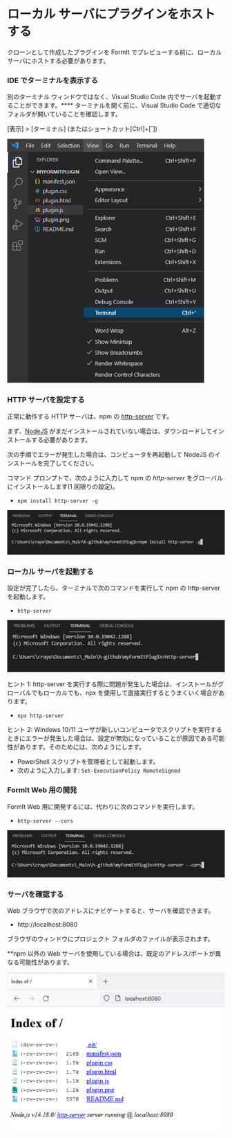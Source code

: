 # ローカル サーバにプラグインをホストする

クローンとして作成したプラグインを FormIt でプレビューする前に、ローカル サーバにホストする必要があります。

### **IDE でターミナルを表示する**

別のターミナル ウィンドウではなく、Visual Studio Code 内でサーバを起動することができます。\*\*\*\* ターミナルを開く前に、Visual Studio Code で適切なフォルダが開いていることを確認します。

[表示] > [ターミナル] (またはショートカット[Ctrl]+[\`])

![](<../../../.gitbook/assets/image (11).png>)

### HTTP サーバを設定する

正常に動作する HTTP サーバは、npm の [http-server](https://www.npmjs.com/package/http-server) です。

まず、[NodeJS](https://nodejs.org/ja/) がまだインストールされていない場合は、ダウンロードしてインストールする必要があります。

次の手順でエラーが発生した場合は、コンピュータを再起動して NodeJS のインストールを完了してください。

コマンド プロンプトで、次のように入力して npm の _http-server_ をグローバルにインストールします(1 回限りの設定)。

* `npm install http-server -g`

![](<../../../.gitbook/assets/image (47).png>)

### ローカル サーバを起動する

設定が完了したら、ターミナルで次のコマンドを実行して npm の http-server を起動します。

* `http-server`

![](<../../../.gitbook/assets/image (84).png>)

ヒント 1: http-server を実行する際に問題が発生した場合は、インストールがグローバルでもローカルでも、npx を使用して直接実行するとうまくいく場合があります。

* `npx http-server`

ヒント 2: Windows 10/11 ユーザが新しいコンピュータでスクリプトを実行するときにエラーが発生した場合は、設定が無効になっていることが原因である可能性があります。そのためには、次のようにします。

* PowerShell スクリプトを管理者として起動します。
* 次のように入力します: `Set-ExecutionPolicy RemoteSigned`

### FormIt Web 用の開発

FormIt Web 用に開発するには、代わりに次のコマンドを実行します。

* `http-server --cors`

![](<../../../.gitbook/assets/image (10).png>)

### サーバを確認する

Web ブラウザで次のアドレスにナビゲートすると、サーバを確認できます。

* http://localhost:8080

ブラウザのウィンドウにプロジェクト フォルダのファイルが表示されます。

\*\*npm 以外の Web サーバを使用している場合は、既定のアドレス/ポートが異なる可能性があります。

![](<../../../.gitbook/assets/image (41).png>)
